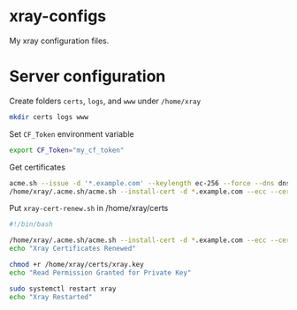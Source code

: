 # xray-configs
My xray configuration files.

# Server configuration
Create folders `certs`, `logs`, and `www` under `/home/xray`
```zsh
mkdir certs logs www
```

Set `CF_Token` environment variable
```zsh
export CF_Token="my_cf_token"
```

Get certificates
```zsh
acme.sh --issue -d '*.example.com' --keylength ec-256 --force --dns dns_cf --ocsp-must-staple
/home/xray/.acme.sh/acme.sh --install-cert -d *.example.com --ecc --cert-file /home/xray/certs/xray.crt --fullchain-file /home/xray/certs/fullchain.crt --key-file /home/xray/certs/xray.key
```

Put `xray-cert-renew.sh` in /home/xray/certs
```bash
#!/bin/bash

/home/xray/.acme.sh/acme.sh --install-cert -d *.example.com --ecc --cert-file /home/xray/certs/xray.crt --fullchain-file /home/xray/certs/fullchain.crt --key-file /home/xray/certs/xray.key
echo "Xray Certificates Renewed"

chmod +r /home/xray/certs/xray.key
echo "Read Permission Granted for Private Key"

sudo systemctl restart xray
echo "Xray Restarted"
```
